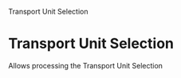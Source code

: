 
Transport Unit Selection
# Transport Unit Selection


Allows processing the Transport Unit Selection
